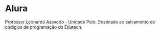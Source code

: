 # Alura
Professor Leonardo Azevedo - Unidade Polo.
Destinado ao salvamento de códigios de programação do Edutech.
